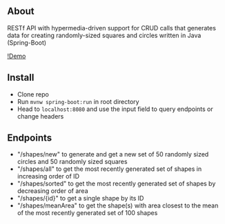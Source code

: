 ## About
RESTf API with hypermedia-driven support for CRUD calls that generates data for creating randomly-sized squares and circles written in Java (Spring-Boot)


[!Demo](https://github.com/adrianlee0118/RAZR-BE-Test/blob/master/assets/demo.gif)


## Install

- Clone repo
- Run ```mvnw spring-boot:run``` in root directory
- Head to ```localhost:8080``` and use the input field to query endpoints or change headers

## Endpoints

- "/shapes/new" to generate and get a new set of 50 randomly sized circles and 50 randomly sized squares
- "/shapes/all" to get the most recently generated set of shapes in increasing order of ID
- "/shapes/sorted" to get the most recently generated set of shapes by decreasing order of area
- "/shapes/{id}" to get a single shape by its ID
- "/shapes/meanArea" to get the shape(s) with area closest to the mean of the most recently generated set of 100 shapes
